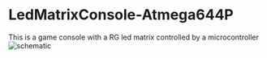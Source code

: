 # LedMatrixConsole-Atmega644P
 This is a game console with a RG led matrix controlled by a microcontroller
![schematic](https://github.com/robertcotofana/LedMatrixConsole-Atmega644P/assets/33556095/f7581245-c196-42b1-9556-a9efc18693ee)
